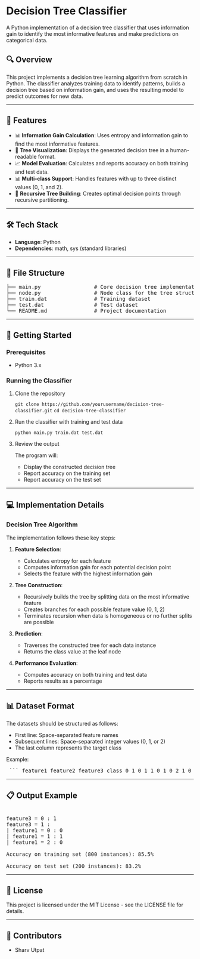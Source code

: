 # Decision Tree Classifier

A Python implementation of a decision tree classifier that uses information gain to identify the most informative features and make predictions on categorical data.

## 🔍 Overview
This project implements a decision tree learning algorithm from scratch in Python. The classifier analyzes training data to identify patterns, builds a decision tree based on information gain, and uses the resulting model to predict outcomes for new data.

---

## 🚀 Features
- 📊 **Information Gain Calculation**: Uses entropy and information gain to find the most informative features.
- 🌲 **Tree Visualization**: Displays the generated decision tree in a human-readable format.
- 📈 **Model Evaluation**: Calculates and reports accuracy on both training and test data.
- 📊 **Multi-class Support**: Handles features with up to three distinct values (0, 1, and 2).
- 🔄 **Recursive Tree Building**: Creates optimal decision points through recursive partitioning.

---

## 🛠️ Tech Stack
- **Language**: Python
- **Dependencies**: math, sys (standard libraries)

---

## 📁 File Structure
<pre lang="markdown">
├── main.py                 # Core decision tree implementation
├── node.py                 # Node class for the tree structure
├── train.dat               # Training dataset
├── test.dat                # Test dataset
└── README.md               # Project documentation
</pre>

---

## 🚀 Getting Started

### Prerequisites
* Python 3.x

### Running the Classifier

1. Clone the repository

   `git clone https://github.com/yourusername/decision-tree-classifier.git`
   `cd decision-tree-classifier`

2. Run the classifier with training and test data

   `python main.py train.dat test.dat`

3. Review the output
   
   The program will:
   - Display the constructed decision tree
   - Report accuracy on the training set
   - Report accuracy on the test set

---

## 💻 Implementation Details

### Decision Tree Algorithm

The implementation follows these key steps:

1. **Feature Selection**:
   - Calculates entropy for each feature
   - Computes information gain for each potential decision point
   - Selects the feature with the highest information gain

2. **Tree Construction**:
   - Recursively builds the tree by splitting data on the most informative feature
   - Creates branches for each possible feature value (0, 1, 2)
   - Terminates recursion when data is homogeneous or no further splits are possible

3. **Prediction**:
   - Traverses the constructed tree for each data instance
   - Returns the class value at the leaf node

4. **Performance Evaluation**:
   - Computes accuracy on both training and test data
   - Reports results as a percentage

---

## 📊 Dataset Format

The datasets should be structured as follows:
- First line: Space-separated feature names
- Subsequent lines: Space-separated integer values (0, 1, or 2)
- The last column represents the target class

Example:

<pre> ``` feature1 feature2 feature3 class 0 1 0 1 1 0 1 0 2 1 0 1 ``` </pre>

---

## 📋 Output Example

<pre lang="python"> 
feature3 = 0 : 1 
feature3 = 1 : 
| feature1 = 0 : 0 
| feature1 = 1 : 1 
| feature1 = 2 : 0 

Accuracy on training set (800 instances): 85.5% 
   
Accuracy on test set (200 instances): 83.2% </pre>

---

## 📄 License

This project is licensed under the MIT License - see the LICENSE file for details.

---

## 👥 Contributors

- Sharv Utpat
